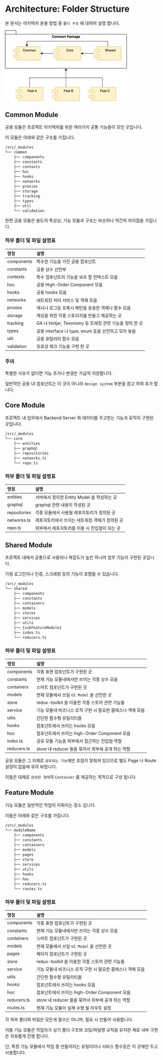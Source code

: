# Architecture: Folder Structure

본 문서는 아키텍처 운용 방법 중 `폴더 구조` 에 대하여 설명 합나다.

<img width="400" src="images/module_structure.png" alt="모듈과 폴더 구조 관계도" />

## Common Module

공용 모듈은 프로젝트 아키텍처를 위한 여러가지 공통 기능들이 모인 곳입니다.

이 모듈은 아래와 같은 구조를 가집니다.

<!--
/src/_modules
common
  components
  constants
  contexts
  hoc
  hooks
  networks
  proxies
  storage
  tracking
  types
  util
  validation
-->

```
/src/_modules
└── common
    ├── components
    ├── constants
    ├── contexts
    ├── hoc
    ├── hooks
    ├── networks
    ├── proxies
    ├── storage
    ├── tracking
    ├── types
    ├── util
    └── validation
```

한편 공용 모듈은 용도의 특성상, 기능 모듈과 구조는 비슷하나 약간의 차이점을 가집니다.

### 하부 폴더 및 파일 설명표

| 명칭    | 설명     |
| :----- | :------ |
| components | 특수한 기능을 가진 공용 컴포넌트 |
| constants | 공용 상수 선언부 |
| contexts | 특수 컴포넌트의 기능을 보조 할 컨텍스트 모음 |
| hoc | 공용 High-Order Component 모음 |
| hooks | 공용 hooks 모음 |
| networks | 네트워킹 처리 서비스 및 객체 모음 |
| proxies | 캐시나 로그등 프록시 패턴을 응용한 객체나 함수 모음 |
| storage | 캐싱을 위한 각종 스토리지를 만들고 제공하는 곳 |
| tracking | GA 나 Hotjar, Texonomy 등 트래킹 관련 기능을 정의 한 곳 |
| types | 공용 interface 나 type, enum 등을 선언하고 모아 놓음 |
| util | 공용 유틸리티 함수 모음 |
| validation | 유효성 체크 기능을 구현 한 곳 |

### 주의
특별한 사유가 없다면 기능 추가나 변경은 가급적 지양합니다.

일반적인 공용 UI 컴포넌트는 이 곳이 아니라 `design system` 부분을 참고 하여 추가 합니다.

## Core Module

프로젝트 내 업무에서 Backend Server 와 데이터를 주고받는 기능과 로직이 구현된 곳입니다.

<!--
/src/_modules
core
  entities
  graphql
  repositories
  networks.ts
  repo.ts
-->

```
/src/_modules
└── core
    ├── entities
    ├── graphql
    ├── repositories
    ├── networks.ts
    └── repo.ts
```

### 하부 폴더 및 파일 설명표

| 명칭    | 설명     |
| :----- | :------ |
| entities | 서버에서 정의한 Entity Model 을 작성하는 곳 |
| graphql | graphql 관련 내용이 작성된 곳 |
| repositories | 각종 모듈에서 사용될 레포지토리가 정의된 곳 |
| networks.ts | 레포지토리에서 쓰이는 네트워킹 객체가 정의된 곳 |
| repo.ts | 외부에서 레포지토리를 이용 시 진입점이 되는 곳 |

## Shared Module

프로젝트 내에서 공통으로 사용되나 복잡도가 높은 하나의 업무 기능이 구현된 곳입니다.

가령 로그인이나 인증, 스크래핑 등의 기능이 포함될 수 있습니다.

<!--
/src/_modules
shared
  components
  constants
  containers
  models
  stores
  services
  utils
  {subFeatureModule}
  index.ts
  reducers.ts
-->

```
/src/_modules
└── shared
    ├── components
    ├── constants
    ├── containers
    ├── models
    ├── stores
    ├── services
    ├── utils
    ├── {subFeatureModule}
    ├── index.ts
    └── reducers.ts
```

### 하부 폴더 및 파일 설명표

| 명칭    | 설명     |
| :----- | :------ |
| components | 각종 표현 컴포넌트가 구현된 곳 | 
| constants | 현재 기능 모듈내에서만 쓰이는 각종 상수 모음 |
| containers | 스마트 컴포넌트가 구현된 곳 |
| models | 현재 모듈에서 쓰일 `UI Model` 을 선언한 곳 |
| store | redux-toolkit 을 이용한 각종 스토어 관련 기능들 |
| service | 기능 모듈내 비즈니스 로직 구현 시 필요한 클래스나 객체 모음 |
| utils | 간단한 함수형 유틸리티들 |
| hooks | 컴포넌트에서 쓰이는 hooks 모음 |
| hoc | 컴포넌트에서 쓰이는 high-Order Component 모음 |
| index.ts | 공유 모듈 기능을 외부에서 접근하는 진입점 역할 |
| reducers.ts | store 내 reducer 들을 묶어서 외부에 공개 하는 역할 |

공유 모듈은 그 자체로 `공유되는 기능`에만 초점이 맞춰져 있으므로 별도 Page 나 Route 설정이 없음에 유의 바랍니다.

이들은 대체로 `완성된 형태`의 `Container` 를 제공하는 목적으로 구성 됩니다.

## Feature Module

기능 모듈은 일반적인 작업이 이뤄지는 장소 입니다.

이들은 아래와 같은 구조를 가집니다.

<!--
/src/_modules
moduleName
  components
  constants
  containers
  models
  pages
  store
  services
  utils
  hooks
  hoc
  reducers.ts
  routes.ts
-->

```
/src/_modules
└── moduleName
    ├── components
    ├── constants
    ├── containers
    ├── models
    ├── pages
    ├── store
    ├── services
    ├── utils
    ├── hooks
    ├── hoc
    ├── reducers.ts
    └── routes.ts
```

### 하부 폴더 및 파일 설명표

| 명칭    | 설명     |
| :----- | :------ |
| components | 각종 표현 컴포넌트가 구현된 곳 | 
| constants | 현재 기능 모듈내에서만 쓰이는 각종 상수 모음 |
| containers | 스마트 컴포넌트가 구현된 곳 |
| models | 현재 모듈에서 쓰일 `UI Model` 을 선언한 곳 |
| pages | 페이지 컴포넌트가 구현된 곳 |
| store | redux-toolkit 을 이용한 각종 스토어 관련 기능들 |
| service | 기능 모듈내 비즈니스 로직 구현 시 필요한 클래스나 객체 모음 |
| utils | 간단한 함수형 유틸리티들 |
| hooks | 컴포넌트에서 쓰이는 hooks 모음 |
| hoc | 컴포넌트에서 쓰이는 high-Order Component 모음 |
| reducers.ts | store 내 reducer 들을 묶어서 외부에 공개 하는 역할 |
| routes.ts | 현재 기능 모듈이 실제 수행 될 라우트 설정 |

각 하부 폴더와 파일은 모든게 필수는 아니며, 필요 시 만들어 사용합니다.

이들 기능 모듈은 작업자가 상기 폴더 구조와 코딩/파일명 규칙을 유지한 채로 내부 구현은 자유롭게 진행 합니다.

단, 특정 기능 모듈에서 작업 중 만들어지는 유틸리티나 서비스 함수등은 이 곳에만 두고 사용합니다.
